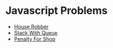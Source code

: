 # Javascript Problems

- [House Robber](https://github.com/nk-reichenbach-fall/leetcode-probs/tree/main/src/HouseRobber)
- [Stack With Queue](https://github.com/nk-reichenbach-fall/leetcode-probs/tree/main/src/StackWithQueue)
- [Penalty For Shop](https://github.com/nk-reichenbach-fall/leetcode-probs/tree/main/src/PenaltyForShop)
